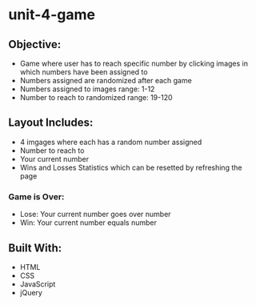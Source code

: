 # unit-4-game

## Objective:
- Game where user has to reach specific number by clicking images in which numbers have been assigned to
- Numbers assigned are randomized after each game
- Numbers assigned to images range: 1-12
- Number to reach to randomized range: 19-120

## Layout Includes:
- 4 imgages where each has a random number assigned
- Number to reach to
- Your current number
- Wins and Losses Statistics which can be resetted by refreshing the page

### Game is Over:
- Lose: Your current number goes over number
- Win: Your current number equals number

## Built With:
- HTML
- CSS
- JavaScript
- jQuery